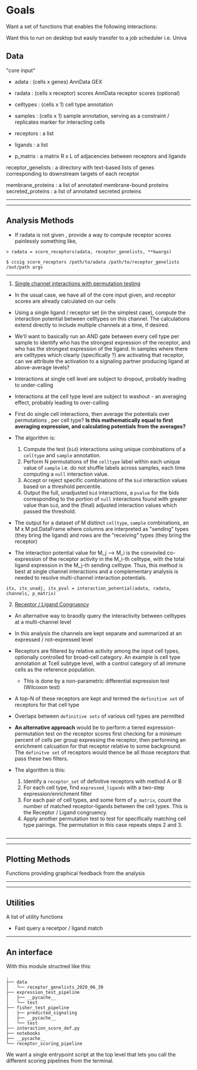 # Goals

Want a set of functions that enables the following interactions:

Want this to run on desktop but easily transfer to a job scheduler i.e. Univa

## Data

"core input"

- adata : (cells x genes) AnnData GEX
- radata : (cells x receptor) scores AnnData receptor scores (optional)

- celltypes : (cells x 1) cell type annotation
- samples : (cells x 1) sample annotation, serving as a constraint / replicates marker for interacting cells

- receptors : a list
- ligands : a list
- p_matrix : a matrix R x L of adjacencies between receptors and ligands


receptor_genelists : a directory with text-based lists of genes corresponding to downstream targets of each receptor


membrane_proteins : a list of annotated membrane-bound proteins
secreted_proteins : a list of annotated secreted proteins

----
----

## Analysis Methods

- If radata is not given , provide a way to compute receptor scores painlessly something like,

``` 
> radata = score_receptors(adata, receptor_genelists, **kwargs)

$ ccsig score_receptors /path/to/adata /path/to/receptor_genelists /out/path args
```

--- 

1. <ins>Single channel interactions with permutation testing</ins>
  - In the usual case, we have all of the core input given, and receptor scores are already calculated on our cells
  - Using a single ligand / receptor set (in the simplest case), compute the interaction potential between celltypes on this channel. 
  The calculations extend directly to include multiple channels at a time, if desired.
  - We'll want to basically run an AND gate between every cell type per sample to identify who has the strongest expression of the receptor, and who has the strongest expression of the ligand. In samples where there are celltypes which clearly (specifically ?) are activating that receptor, can we attribute the activation to a signaling partner producing ligand at above-average levels? 
  - Interactions at single cell level are subject to dropout, probably leading to under-calling
  - Interactions at the cell type level are subject to washout - an averaging effect, probably leading to over-calling
  - First do single cell interactions, then average the potentials over permutations , per cell type? 
  **Is this mathematically equal to first averaging expression, and calculating potentials from the averages?**
  
  - The algorithm is: 
    1. Compute the test (`bid`) interactions using unique combinations of a `celltype` and `sample` annotation. 
    2. Perform N permutations of the `celltype` label within each unique value of `sample` i.e. do not shuffle labels across samples, each time computing a `null` interaction value.
    3. Accept or reject specific combinations of the `bid` interactiion values based on a threshold percentile. 
    4. Output the full, unadjusted `bid` interactions, a `pvalue` for the bids corresponding to the portion of `null` interactions found with greater value than `bid`, and the (final) adjusted interaction values which passed the threshold.

  - The output for a dataset of M distinct `celltype`, `sample` combinations, an M x M pd.DataFrame where columns are interpreted as "sending" types (they bring the ligand) and rows are the "receiving" types (they bring the receptor)
  - The interaction potential value for M_j --> M_i is the convovled co-expression of the receptor activity in the M_i-th celltype, with the total ligand expression in the M_j-th sending celltype. 
  Thus, this method is best at single channel interactions and a complementary analysis is needed to resolve multi-channel interaction potentials.


```
itx, itx_unadj, itx_pval = interaction_potential(adata, radata, channels, p_matrix)
```

2. <ins>Receptor / Ligand Congruency</ins>
  - An alternative way to braodly query the interactivity between celltypes at a multi-channel level
  - In this analysis the channels are kept separate and summarized at an expressed / not-expressed level
  - Receptors are filtered by relative activity among the input cell types, optionally controlled for broad-cell category.
  An example is cell type annotation at Tcell subtype level, with a control category of all immune cells as the reference population.
    - This is done by a non-parametric differential expression test (Wilcoxon test)
  - A top-N of these receptors are kept and termed the `definitive set` of receptors for that cell type
  - Overlaps between `definitive sets` of various cell types are permitted
  - **An alternative approach** would be to perform a tiered expression-permutation test on the receptor scores first checking for a minimum percent of cells per group expressing the receptor, then performing an enrichment calcuation for that receptor relative to some background. 
  The `definitve set` of receptors would thence be all those receptors that pass these two filters.

  - The algorithm is this:
    1. Identify a `receptor_set` of definitive receptors with method A or B
    2. For each cell type, find `expressed_ligands` with a two-step expression/enrichment filter
    3. For each pair of cell types, and some form of `p_matrix`, count the number of matched receptor-ligands between the cell types. 
    This is the Receptor / Ligand congruency.
    4. Apply another permutation test to test for specifically matching cell type pairings. 
    The permutation in this case repeats steps 2 and 3. 

```

```

----
----

## Plotting Methods

Functions providing graphical feedback from the analysis


---
---
 ## Utilities

 A list of utility functions

 - Fast query a recetpor / ligand match



 ---

 ## An interface

 With this module structred like this:

```
.
├── data
│   └── receptor_genelists_2020_06_30
├── expression_test_pipeline
│   ├── __pycache__
│   └── test
├── fisher_test_pipeline
│   ├── predicted_signaling
│   ├── __pycache__
│   └── test
├── interaction_score_def.py
├── notebooks
├── __pycache__
└── receptor_scoring_pipeline
```

We want a single entrypoint script at the top level that lets you call the different scoring 
pipelines from the terminal.

